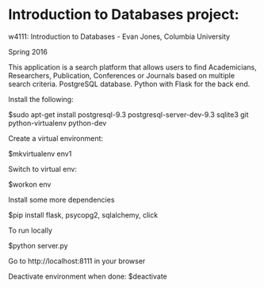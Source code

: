 # Introduction to Databases project:
w4111: Introduction to Databases - Evan Jones, Columbia University

Spring 2016

This application is a search platform that allows users to find Academicians, Researchers, Publication, Conferences or Journals based on multiple search criteria. PostgreSQL database. Python with Flask for the back end.


Install the following:

$sudo apt-get install postgresql-9.3 postgresql-server-dev-9.3 sqlite3 git python-virtualenv python-dev

Create a virtual environment:

$mkvirtualenv env1

Switch to virtual env:

$workon env

Install some more dependencies

$pip install flask, psycopg2, sqlalchemy, click

To run locally

$python server.py

Go to http://localhost:8111 in your browser

Deactivate environment when done:
$deactivate
